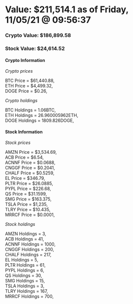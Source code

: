 # Value: $211,514.1 as of Friday, 11/05/21 @ 09:56:37 

### Crypto Value: $186,899.58

### Stock Value: $24,614.52

#### Crypto Information 
*Crypto prices* 

BTC Price = $61,440.88,  
ETH Price = $4,499.32,  
DOGE Price = $0.26,  


*Crypto holdings* 

BTC Holdings = 1.06BTC,  
ETH Holdings = 26.960005962ETH,  
DOGE Holdings = 1809.826DOGE,  


#### Stock Information 

*Stock prices* 

AMZN Price = $3,534.69,  
ACB Price = $6.54,  
ACNNF Price = $0.0688,  
CNGGF Price = $0.2041,  
CHALF Price = $0.5259,  
EL Price = $346.79,  
PLTR Price = $26.0885,  
PYPL Price = $226.68,  
QS Price = $31.1599,  
SMG Price = $163.375,  
TSLA Price = $1,235,  
TLRY Price = $10.435,  
MRRCF Price = $0.0001,  


*Stock holdings* 

AMZN Holdings = 3,  
ACB Holdings = 41,  
ACNNF Holdings = 1000,  
CNGGF Holdings = 200,  
CHALF Holdings = 217,  
EL Holdings = 5,  
PLTR Holdings = 61,  
PYPL Holdings = 6,  
QS Holdings = 30,  
SMG Holdings = 15,  
TSLA Holdings = 3,  
TLRY Holdings = 167,  
MRRCF Holdings = 700,  


